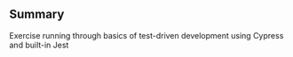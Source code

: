 ## Summary

Exercise running through basics of test-driven development using Cypress and
built-in Jest
